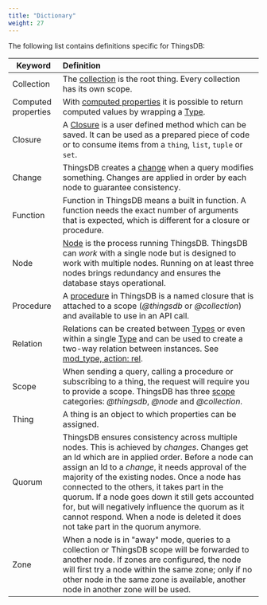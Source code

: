 ```yaml
---
title: "Dictionary"
weight: 27
---
```


The following list contains definitions specific for ThingsDB:

Keyword | Definition
------ | :----------
Collection |The [collection](../collections) is the root thing. Every collection has its own scope.
Computed properties |With [computed properties](../../data-types/wtype#computed-properties) it is possible to return computed values by wrapping a [Type](../../overview/type).
Closure |A [Closure](../../data-types/closure) is a user defined method which can be saved. It can be used as a prepared piece of code or to consume items from a `thing`, `list`, `tuple` or `set`.
Change |ThingsDB creates a [change](../changes) when a query modifies something.  Changes are applied in order by each node to guarantee consistency.
Function |Function in ThingsDB means a built in function. A function needs the exact number of arguments that is expected, which is different for a closure or procedure.
Node |[Node](../../node-api) is the process running ThingsDB. ThingsDB can *work* with a single node but is designed to work with multiple nodes. Running on at least three nodes brings redundancy and ensures the database stays operational.
Procedure |A [procedure](../../procedures-api) in ThingsDB is a named closure that is attached to a scope (*@thingsdb* or *@collection*) and available to use in an API call.
Relation | Relations can be created between [Types](../../overview/type) or even within a single [Type](../../overview/type) and can be used to create a two-way relation between instances. See [mod_type, action: rel](../../collection-api/mod_type/rel/).
Scope |When sending a query, calling a procedure or subscribing to a thing, the request will require you to provide a scope. ThingsDB has three [scope](../scopes) categories: *@thingsdb*, *@node* and *@collection*.
Thing |A thing is an object to which properties can be assigned.
Quorum | ThingsDB ensures consistency across multiple nodes. This is achieved by *changes*. Changes get an Id which are in applied order. Before a node can assign an Id to a *change*, it needs approval of the majority of the existing nodes. Once a node has connected to the others, it takes part in the quorum. If a node goes down it still gets accounted for, but will negatively influence the quorum as it cannot respond. When a node is deleted it does not take part in the quorum anymore.
Zone | When a node is in "away" mode, queries to a collection or ThingsDB scope will be forwarded to another node. If zones are configured, the node will first try a node within the same zone; only if no other node in the same zone is available, another node in another zone will be used.
